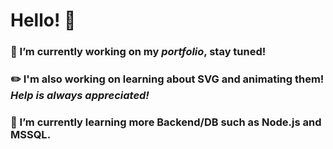 # Hello! 👋

### :calendar: I’m currently working on my ***portfolio***, stay tuned!
### :pencil2: I'm also working on learning about **SVG** and animating them! *Help is always appreciated!*     
### :rocket: I’m currently learning more Backend/DB such as **Node.js** and **MSSQL**.

<!--
**AndersErikNissen/AndersErikNissen** is a ✨ _special_ ✨ repository because its `README.md` (this file) appears on your GitHub profile.

- 🔭 I’m currently working on ...
- 🌱 I’m currently learning Backend/DB such as Node.js and MSSQL
- 👯 I’m looking to collaborate on ...
- 🤔 I’m looking for help with ...
- 💬 Ask me about ...
- 📫 How to reach me: ...
- 😄 Pronouns: ...
- ⚡ Fun fact: ...
-->
